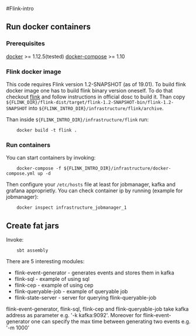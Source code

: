 #Flink-intro

## Run docker containers

### Prerequisites

[docker](https://www.docker.com/products/overview) >= 1.12.5(tested) 
[docker-compose](https://docs.docker.com/compose/install/) >= 1.10

### Flink docker image

This code requires Flink version 1.2-SNAPSHOT (as of 19.01). To build flink docker image one has to build flink binary version oneself.
To do that checkout [flink](https://github.com/apache/flink/tree/release-1.2) and follow instructions in official dosc to build it.
Than copy `${FLINK_DIR}/flink-dist/target/flink-1.2-SNAPSHOT-bin/flink-1.2-SNAPSHOT` into `${FLINK_INTRO_DIR}/infrastructure/flink/archive`.

Than inside `${FLINK_INTRO_DIR}/infrastructure/flink` run:

```
    docker build -t flink .
```

### Run containers

You can start containers by invoking:

```
    docker-compose -f ${FLINK_INTRO_DIR}/infrastructure/docker-compose.yml up -d
```

Then configure your `/etc/hosts` file at least for jobmanager, kafka and grafana approprietly.
You can check container ip by running (example for jobmanager):

```
    docker inspect infrastructure_jobmanager_1
```

## Create fat jars

Invoke:

```
    sbt assembly
```

There are 5 interesting modules:

* flink-event-generator - generates events and stores them in kafka
* flink-sql - example of using sql
* flink-cep - example of using cep
* flink-queryable-job - example of queryable job
* flink-state-server - server for querying flink-queryable-job

flink-event-generator, flink-sql, flink-cep and flink-queryable-job take kafka address as parameter e.g. '-k kafka:9092'. 
Moreover for flink-event-generator one can specify the max time between generating two events  e.g. '-m 1000' 